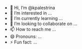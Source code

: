 - 👋 Hi, I’m @kpalestrina
- 👀 I’m interested in ...
- 🌱 I’m currently learning ...
- 💞️ I’m looking to collaborate on ...
- 📫 How to reach me ...
- 😄 Pronouns: ...
- ⚡ Fun fact: ...

<!---
kpalestrina/kpalestrina is a ✨ special ✨ repository because its `README.md` (this file) appears on your GitHub profile.
You can click the Preview link to take a look at your changes.
--->
